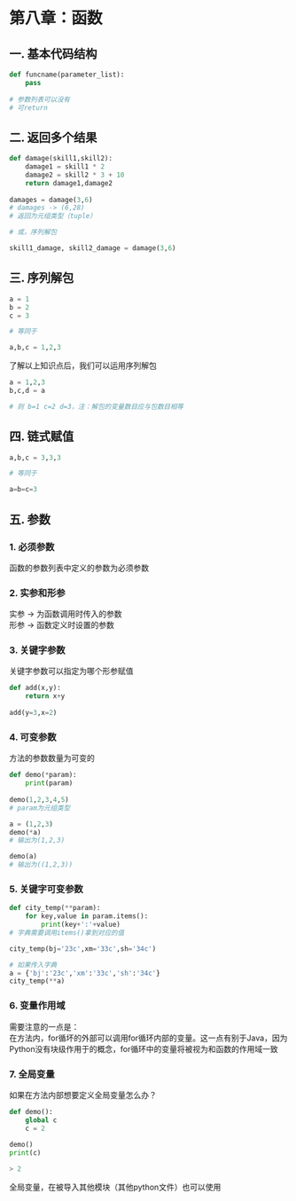 # 第八章：函数

## 一. 基本代码结构
```python
def funcname(parameter_list):
    pass
    
# 参数列表可以没有
# 可return
```

## 二. 返回多个结果
```python
def damage(skill1,skill2):
    damage1 = skill1 * 2
    damage2 = skill2 * 3 + 10
    return damage1,damage2
    
damages = damage(3,6)
# damages -> (6,28)
# 返回为元组类型（tuple）

# 或，序列解包

skill1_damage, skill2_damage = damage(3,6)

```
## 三. 序列解包
```python
a = 1
b = 2
c = 3

# 等同于

a,b,c = 1,2,3
```
了解以上知识点后，我们可以运用序列解包
```python
a = 1,2,3
b,c,d = a

# 则 b=1 c=2 d=3，注：解包的变量数目应与包数目相等
```

## 四. 链式赋值
```python
a,b,c = 3,3,3

# 等同于

a=b=c=3
```

## 五. 参数
### 1. 必须参数
函数的参数列表中定义的参数为必须参数
### 2. 实参和形参
实参 -> 为函数调用时传入的参数<br>
形参 -> 函数定义时设置的参数
### 3. 关键字参数
关键字参数可以指定为哪个形参赋值
```python
def add(x,y):
    return x+y
    
add(y=3,x=2)
```
### 4. 可变参数
方法的参数数量为可变的
```python
def demo(*param):
    print(param)
    
demo(1,2,3,4,5)
# param为元组类型

a = (1,2,3)
demo(*a)
# 输出为(1,2,3)

demo(a)
# 输出为((1,2,3))
```

### 5. 关键字可变参数
```python
def city_temp(**param):
    for key,value in param.items(): 
        print(key+':'+value)
# 字典需要调用items()拿到对应的值

city_temp(bj='23c',xm='33c',sh='34c')

# 如果传入字典
a = {'bj':'23c','xm':'33c','sh':'34c'}
city_temp(**a)
```

### 6. 变量作用域
需要注意的一点是：<br>
在方法内，for循坏的外部可以调用for循环内部的变量。这一点有别于Java，因为Python没有块级作用于的概念，for循环中的变量将被视为和函数的作用域一致

### 7. 全局变量
如果在方法内部想要定义全局变量怎么办？
```python
def demo():
    global c
    c = 2
    
demo()
print(c)

> 2
```
全局变量，在被导入其他模块（其他python文件）也可以使用


<comment/>
